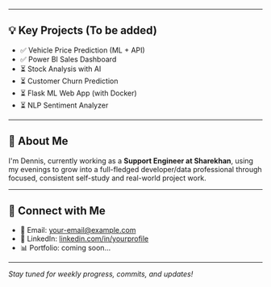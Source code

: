 
---

## 💡 Key Projects (To be added)
- ✅ Vehicle Price Prediction (ML + API)
- ✅ Power BI Sales Dashboard
- ⏳ Stock Analysis with AI
- ⏳ Customer Churn Prediction
- ⏳ Flask ML Web App (with Docker)
- ⏳ NLP Sentiment Analyzer

---

## 🧠 About Me

I'm Dennis, currently working as a **Support Engineer at Sharekhan**, using my evenings to grow into a full-fledged developer/data professional through focused, consistent self-study and real-world project work.

---

## 🔗 Connect with Me

- 📧 Email: your-email@example.com  
- 💼 LinkedIn: [linkedin.com/in/yourprofile](#)  
- 📊 Portfolio: coming soon...  

---

_Stay tuned for weekly progress, commits, and updates!_

